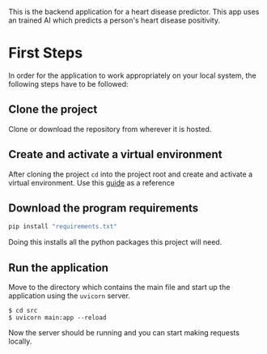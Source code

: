 
This is the backend application for a heart disease predictor. This app uses an trained AI which predicts a person's heart disease positivity.

# First Steps
In order for the application to work appropriately on your local system, the following steps have to be followed:

## Clone the project
Clone or download the repository from wherever it is hosted.

## Create and activate a virtual environment
After cloning the project `cd` into the project root and create and activate a virtual environment. Use this [guide](https://it.engineering.oregonstate.edu/setting-virtual-environments-python) as a reference

## Download the program requirements 
```python
pip install "requirements.txt"
```
Doing this installs all the python packages this project will need.

## Run the application

Move to the directory which contains the main file and start up the application using the `uvicorn` server.

```bsh
$ cd src
$ uvicorn main:app --reload
```
Now the server should be running and you can start making requests locally.